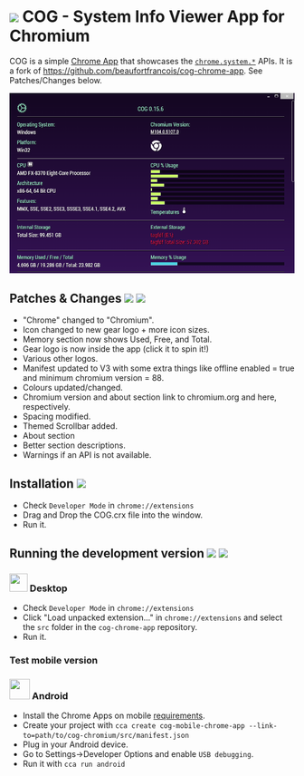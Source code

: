 # <img width="48px" src="https://raw.githubusercontent.com/Alex313031/cog-chromium/master/src/icons/icon_512.png"> COG - System Info Viewer App for Chromium

COG is a simple [Chrome App](https://developer.chrome.com/apps/about_apps) that showcases the [`chrome.system.*`](https://developer.chrome.com/extensions/declare_permissions#system.cpu) APIs. It is a fork of https://github.com/beaufortfrancois/cog-chrome-app. See Patches/Changes below.

![ScreenShot](https://raw.githubusercontent.com/alex313031/cog-chrome-app/master/screenshot.png)

## Patches & Changes <img src="https://github.com/Alex313031/Thorium/blob/main/logos/NEW/bulb_light.svg#gh-dark-mode-only"> <img src="https://github.com/Alex313031/Thorium/blob/main/logos/NEW/bulb_dark.svg#gh-light-mode-only">
 - "Chrome" changed to "Chromium".
 - Icon changed to new gear logo + more icon sizes.
 - Memory section now shows Used, Free, and Total.
 - Gear logo is now inside the app (click it to spin it!)
 - Various other logos.
 - Manifest updated to V3 with some extra things like offline enabled = true and minimum chromium version = 88.
 - Colours updated/changed.
 - Chromium version and about section link to chromium.org and here, respectively.
 - Spacing modified.
 - Themed Scrollbar added.
 - About section
 - Better section descriptions.
 - Warnings if an API is not available.

## Installation <img src="https://github.com/Alex313031/Thorium/blob/main/logos/STAGING/thorium_bubbles.svg" width="36px">

* Check `Developer Mode` in `chrome://extensions`
* Drag and Drop the COG.crx file into the window.
* Run it.

## Running the development version <img src="https://github.com/Alex313031/Thorium/blob/main/logos/NEW/build_light.svg#gh-dark-mode-only"> <img src="https://github.com/Alex313031/Thorium/blob/main/logos/NEW/build_dark.svg#gh-light-mode-only">

### <img width="32px" height="32px" src="https://raw.githubusercontent.com/Alex313031/Thorium/main/logos/NEW/chromium.svg"> Desktop

* Check `Developer Mode` in `chrome://extensions`
* Click "Load unpacked extension..." in `chrome://extensions` and select the `src` folder in the `cog-chrome-app` repository.
* Run it.

### Test mobile version

### <img width="36px" height="36px" src="https://raw.githubusercontent.com/Alex313031/Thorium/main/logos/STAGING/Android_Robot.svg"> Android

* Install the Chrome Apps on mobile [requirements](https://github.com/MobileChromeApps/mobile-chrome-apps/blob/master/docs/Installation.md).
* Create your project with `cca create cog-mobile-chrome-app --link-to=path/to/cog-chromium/src/manifest.json`
* Plug in your Android device. 
* Go to Settings->Developer Options and enable `USB debugging`.
* Run it with `cca run android`

